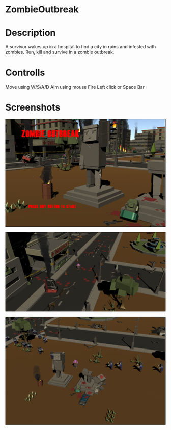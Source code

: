 # ZombieOutbreak

# Description
A survivor wakes up in a hospital to find a city in ruins and infested with zombies.
Run, kill and survive in a zombie outbreak.

# Controlls
Move using W/S/A/D
Aim using mouse
Fire Left click or Space Bar

# Screenshots
![](ZombieOut/Assets/Imagens/ZombieOut2.png)

![](ZombieOut/Assets/Imagens/ZombieOut1.png)

![](ZombieOut/Assets/Imagens/ZombieOut3.png)
